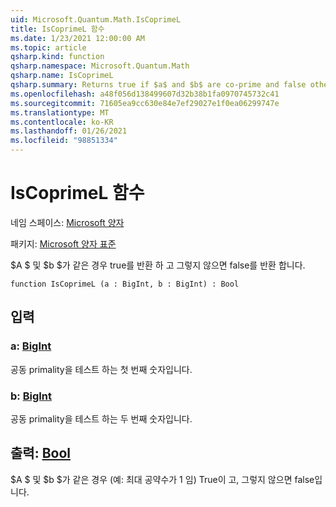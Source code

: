 ```yaml
---
uid: Microsoft.Quantum.Math.IsCoprimeL
title: IsCoprimeL 함수
ms.date: 1/23/2021 12:00:00 AM
ms.topic: article
qsharp.kind: function
qsharp.namespace: Microsoft.Quantum.Math
qsharp.name: IsCoprimeL
qsharp.summary: Returns true if $a$ and $b$ are co-prime and false otherwise.
ms.openlocfilehash: a48f056d138499607d32b38b1fa0970745732c41
ms.sourcegitcommit: 71605ea9cc630e84e7ef29027e1f0ea06299747e
ms.translationtype: MT
ms.contentlocale: ko-KR
ms.lasthandoff: 01/26/2021
ms.locfileid: "98851334"
---
```

# <a name="iscoprimel-function"></a>IsCoprimeL 함수

네임 스페이스: [Microsoft 양자](xref:Microsoft.Quantum.Math)

패키지: [Microsoft 양자 표준](https://nuget.org/packages/Microsoft.Quantum.Standard)


$A $ 및 $b $가 같은 경우 true를 반환 하 고 그렇지 않으면 false를 반환 합니다.

```qsharp
function IsCoprimeL (a : BigInt, b : BigInt) : Bool
```


## <a name="input"></a>입력

### <a name="a--bigint"></a>a: [BigInt](xref:microsoft.quantum.lang-ref.bigint)

공동 primality을 테스트 하는 첫 번째 숫자입니다.


### <a name="b--bigint"></a>b: [BigInt](xref:microsoft.quantum.lang-ref.bigint)

공동 primality을 테스트 하는 두 번째 숫자입니다.



## <a name="output--bool"></a>출력: [Bool](xref:microsoft.quantum.lang-ref.bool)

$A $ 및 $b $가 같은 경우 (예: 최대 공약수가 1 임) True이 고, 그렇지 않으면 false입니다.